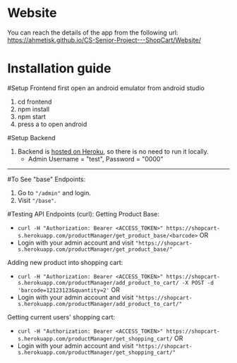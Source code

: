 # Website
You can reach the details of the app from the following url:
https://ahmetisk.github.io/CS-Senior-Project---ShopCart/Website/

# Installation guide

#Setup Frontend
first open an android emulator from android studio
1. cd frontend
2. npm install
3. npm start
4. press a to open android

#Setup Backend
1. Backend is [hosted on Heroku](https://shopcart-s.herokuapp.com/), so there is no need to run it locally.
    * Admin Username = "test", Password = "0000"

-----------

#To See "base" Endpoints:
1. Go to `"/admin"` and login.
2. Visit `"/base"`.

#Testing API Endpoints (curl):
Getting Product Base:
* `curl -H "Authorization: Bearer <ACCESS_TOKEN>" https://shopcart-s.herokuapp.com/productManager/get_product_base/<barcode>`
OR
* Login with your admin account and visit `"https://shopcart-s.herokuapp.com/productManager/get_product_base/"`

Adding new product into shopping cart:
* `curl -H "Authorization: Bearer <ACCESS_TOKEN>" https://shopcart-s.herokuapp.com/productManager/add_product_to_cart/ -X POST -d 'barcode=12123123&quantity=2'`
OR
* Login with your admin account and visit `"https://shopcart-s.herokuapp.com/productManager/add_product_to_cart/"`

Getting current users' shopping cart:
* `curl -H "Authorization: Bearer <ACCESS_TOKEN>" https://shopcart-s.herokuapp.com/productManager/get_shopping_cart/`
OR
* Login with your admin account and visit `"https://shopcart-s.herokuapp.com/productManager/get_shopping_cart/"`
